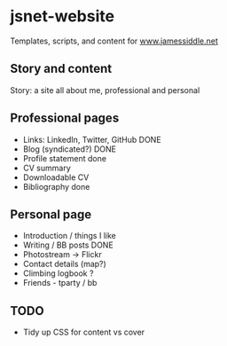 # jsnet-website
Templates, scripts, and content for www.jamessiddle.net

## Story and content

Story: a site all about me, professional and personal

## Professional pages

- Links: LinkedIn, Twitter, GitHub		DONE
- Blog (syndicated?)					DONE
- Profile statement						done
- CV summary 
- Downloadable CV
- Bibliography							done

## Personal page

- Introduction / things I like
- Writing / BB posts					DONE
- Photostream -> Flickr
- Contact details (map?)
- Climbing logbook ?
- Friends - tparty / bb


## TODO

- Tidy up CSS for content vs cover